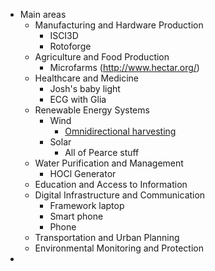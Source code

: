- Main areas
	- Manufacturing and Hardware Production
		- ISCI3D
		- Rotoforge
	- Agriculture and Food Production
		- Microfarms (http://www.hectar.org/)
	- Healthcare and Medicine
		- Josh's baby light
		- ECG with Glia
	- Renewable Energy Systems
		- Wind
			- [Omnidirectional harvesting](https://www.sciencedirect.com/science/article/pii/S1369702123003486)
		- Solar
			- All of Pearce stuff
	- Water Purification and Management
		- HOCl Generator
	- Education and Access to Information
	- Digital Infrastructure and Communication
		- Framework laptop
		- Smart phone
		- Phone
	- Transportation and Urban Planning
	- Environmental Monitoring and Protection
-